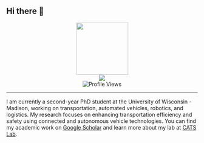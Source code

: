 ## Hi there 👋

<div align="center">
  <img height="137px" src="https://github-readme-stats.vercel.app/api?username=zll-hust&hide_title=true&hide_border=true&show_icons=true&line_height=21&text_color=000&icon_color=000&bg_color=0,ea6161,ffc64d,fffc4d,52fa5a&theme=graywhite" />
</div>

<div align="center">
  <img src="https://github-readme-stats.vercel.app/api/top-langs/?username=zll-hust&hide_title=true&hide_border=true&layout=compact&langs_count=6&text_color=000&icon_color=fff&bg_color=0,52fa5a,4dfcff,c64dff&theme=graywhite" />
</div>

<div align="center">
  <img src="https://visitor-badge.glitch.me/badge?page_id=zll-hust.zll-hust" alt="Profile Views" />
</div>

---

I am currently a second-year PhD student at the University of Wisconsin - Madison, working on transportation, automated vehicles, robotics, and logistics. My research focuses on enhancing transportation efficiency and safety using connected and autonomous vehicle technologies. You can find my academic work on [Google Scholar](https://scholar.google.co.uk/citations?user=JEih5loAAAAJ&hl) and learn more about my lab at [CATS Lab](https://catslab.engr.wisc.edu/staff/zhou-hang/).

